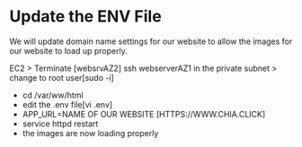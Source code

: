 # Update the ENV File
We will update domain name settings for our website to allow the images for our website to load up properly.

EC2 > Terminate [websrvAZ2] 
ssh webserverAZ1 in the private subnet > change to root user[sudo -i] 
- cd /var/ww/html
- edit the .env file[vi .env]
- APP_URL=NAME OF OUR WEBSITE [HTTPS://WWW.CHIA.CLICK]
- service httpd restart
- the images are now loading properly
